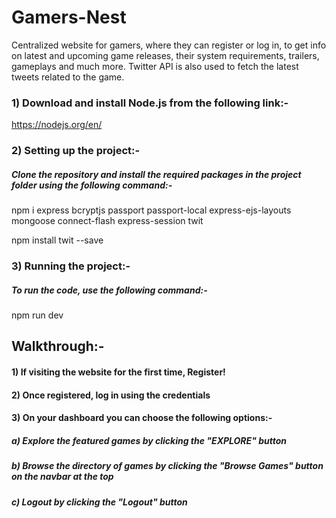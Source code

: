 # Gamers-Nest
Centralized website for gamers, where they can register or log in, to get info on latest and upcoming game releases, their system requirements, trailers, gameplays and much more. Twitter API is also used to fetch the latest tweets related to the game.

### 1) Download and install Node.js from the following link:-

https://nodejs.org/en/

### 2) Setting up the project:-

##### Clone the repository and install the required packages in the project folder using the following command:-

npm i express bcryptjs passport passport-local express-ejs-layouts mongoose connect-flash express-session twit

npm install twit --save

### 3) Running the project:-

##### To run the code, use the following command:-

npm run dev

## Walkthrough:-

#### 1) If visiting the website for the first time, Register!
#### 2) Once registered, log in using the credentials
#### 3) On your dashboard you can choose the following options:-
##### a) Explore the featured games by clicking the "EXPLORE" button
##### b) Browse the directory of games by clicking the "Browse Games" button on the navbar at the top
##### c) Logout by clicking the "Logout" button
